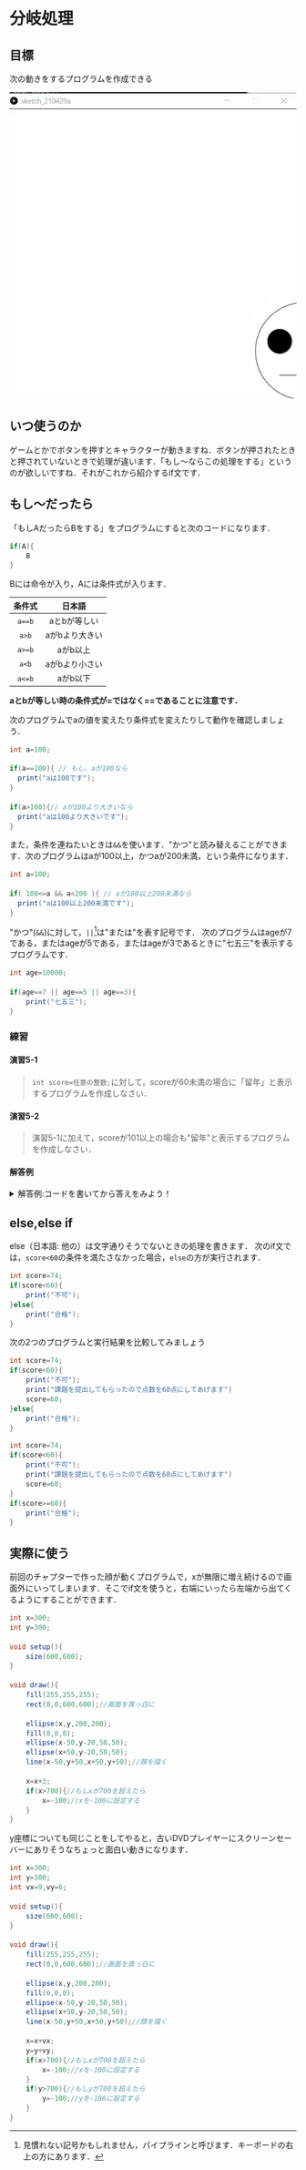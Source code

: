 # 分岐処理
## 目標
次の動きをするプログラムを作成できる

![画面](img/fig5-1.gif "Processingの画面")

## いつ使うのか
ゲームとかでボタンを押すとキャラクターが動きますね．ボタンが押されたときと押されていないときで処理が違います．「もし〜ならこの処理をする」というのが欲しいですね．それがこれから紹介するif文です．

##  もし〜だったら
「もしAだったらBをする」をプログラムにすると次のコードになります．

```java
if(A){
    B
}
```

Bには命令が入り，Aには条件式が入ります．

| 条件式 | 日本語 | 
| :-: | :-: |
|`a==b`| aとbが等しい |
|`a>b`| aがbより大きい |
|`a>=b`| aがb以上 |
|`a<b`| aがbより小さい |
|`a<=b`| aがb以下 |

**aとbが等しい時の条件式が=ではなく==であることに注意です．**

次のプログラムでaの値を変えたり条件式を変えたりして動作を確認しましょう．

```java
int a=100;

if(a==100){ // もし、aが100なら
  print("aは100です");
}

if(a>100){// aが100より大きいなら
  print("aは100より大きいです");
}
```

また，条件を連ねたいときは`&&`を使います．"かつ"と読み替えることができます．次のプログラムはaが100以上，かつaが200未満，という条件になります．

```java
int a=100;

if( 100<=a && a<200 ){ // aが100以上200未満なら
  print("aは100以上200未満です");
}
```

"かつ"(`&&`)に対して，`||`[^1]は"または"を表す記号です．
次のプログラムはageが7である，またはageが5である，またはageが3であるときに"七五三"を表示するプログラムです．

[^1]:見慣れない記号かもしれません，パイプラインと呼びます．キーボードの右上の方にあります．

```java
int age=10000;

if(age==7 || age==5 || age==3){
    print("七五三");
}
```

### 練習

#### 演習5-1
> `int score=任意の整数;`に対して，scoreが60未満の場合に「留年」と表示するプログラムを作成しなさい．

#### 演習5-2
> 演習5-1に加えて，scoreが101以上の場合も"留年"と表示するプログラムを作成しなさい．

#### 解答例
<details><summary>解答例:コードを書いてから答えをみよう！</summary><div>
演習5-2:

```java
if(score<60){
    print("留年");
}
```
演習5-3:

```java
if(score<60||score>100){
    print("留年");
}
```
</div></details>

## else,else if
else（日本語: 他の）は文字通りそうでないときの処理を書きます．
次のif文では，`score<60`の条件を満たさなかった場合，`else`の方が実行されます．

```java
int score=74;
if(score<60){
    print("不可");
}else{
    print("合格");
}
```

次の2つのプログラムと実行結果を比較してみましょう

```java
int score=74;
if(score<60){
    print("不可");
    print("課題を提出してもらったので点数を60点にしてあげます")
    score=60;
}else{
    print("合格");
}
```

```java
int score=74;
if(score<60){
    print("不可");
    print("課題を提出してもらったので点数を60点にしてあげます")
    score=60;
}
if(score>=60){
    print("合格");
}
```



## 実際に使う

前回のチャプターで作った顔が動くプログラムで，xが無限に増え続けるので画面外にいってしまいます．そこでif文を使うと，右端にいったら左端から出てくるようにすることができます．



```java
int x=300;
int y=300;

void setup(){
    size(600,600);
}

void draw(){
    fill(255,255,255);
    rect(0,0,600,600);//画面を真っ白に

    ellipse(x,y,200,200);
    fill(0,0,0);
    ellipse(x-50,y-20,50,50);
    ellipse(x+50,y-20,50,50);
    line(x-50,y+50,x+50,y+50);//顔を描く

    x=x+3;
    if(x>700){//もしxが700を超えたら
        x=-100;//xを-100に設定する
    }
}

```

y座標についても同じことをしてやると，古いDVDプレイヤーにスクリーンセーバーにありそうなちょっと面白い動きになります．

```java
int x=300;
int y=300;
int vx=9,vy=6;

void setup(){
    size(600,600);
}

void draw(){
    fill(255,255,255);
    rect(0,0,600,600);//画面を真っ白に

    ellipse(x,y,200,200);
    fill(0,0,0);
    ellipse(x-50,y-20,50,50);
    ellipse(x+50,y-20,50,50);
    line(x-50,y+50,x+50,y+50);//顔を描く

    x=x+vx;
    y=y+vy;
    if(x>700){//もしxが700を超えたら
        x=-100;//xを-100に設定する
    }
    if(y>700){//もしyが700を超えたら
        y=-100;//yを-100に設定する
    }
}

```
